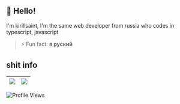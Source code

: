 
## 👋 Hello!

I'm kirillsaint, I'm the same web developer from russia who codes in typescript, javascript

>⚡ Fun fact: **я руский**

## shit info

| <img align="center" src="https://github-readme-stats.vercel.app/api?username=kirillsaint&show_icons=true&&theme=tokyonight" /> | <img align="center" src="https://github-readme-stats.vercel.app/api/wakatime/?username=kirillsaint&layout=compact&theme=tokyonight" /> |
| ------------- | ------------- |

![Profile Views](https://hits.seeyoufarm.com/api/count/incr/badge.svg?url=https://github.com/kirillsaint/&title=Profile%20Views)

<!--
**kirillsaint/kirillsaint** is a ✨ _special_ ✨ repository because its `README.md` (this file) appears on your GitHub profile.

Here are some ideas to get you started:

- 🔭 I’m currently working on ...
- 🌱 I’m currently learning ...
- 👯 I’m looking to collaborate on ...
- 🤔 I’m looking for help with ...
- 💬 Ask me about ...
- 📫 How to reach me: ...
- 😄 Pronouns: ...
- ⚡ Fun fact: ...
-->
